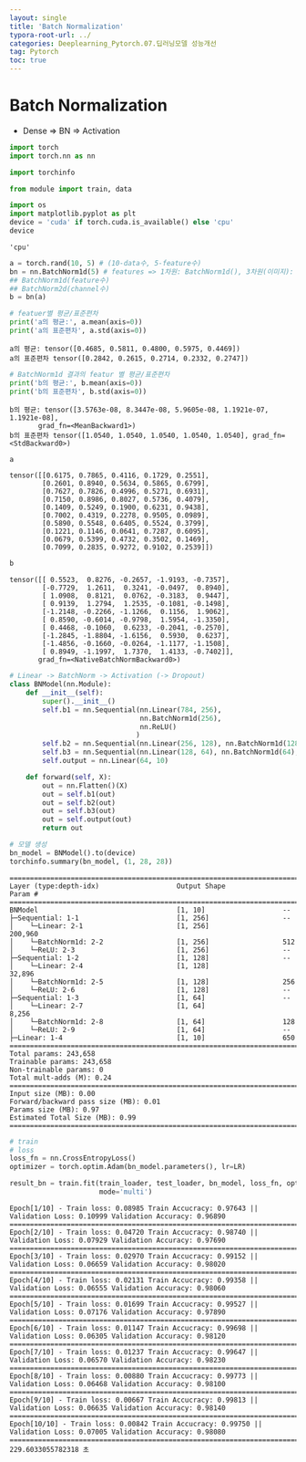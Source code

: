 ```yaml
---
layout: single
title: 'Batch Normalization'
typora-root-url: ../
categories: Deeplearning_Pytorch.07.딥러닝모델 성능개선
tag: Pytorch
toc: true
---
```


# Batch Normalization

- Dense => BN => Activation


```python
import torch
import torch.nn as nn

import torchinfo

from module import train, data

import os
import matplotlib.pyplot as plt
device = 'cuda' if torch.cuda.is_available() else 'cpu'
device
```




    'cpu'




```python
a = torch.rand(10, 5) # (10-data수, 5-feature수)
bn = nn.BatchNorm1d(5) # features => 1차원: BatchNorm1d(), 3차원(이미지): BatchNorm2d()
## BatchNorm1d(feature수)
## BatchNorm2d(channel수)
b = bn(a)
```


```python
# featuer별 평균/표준편차
print('a의 평균:', a.mean(axis=0))
print('a의 표준편차', a.std(axis=0))
```

    a의 평균: tensor([0.4685, 0.5811, 0.4800, 0.5975, 0.4469])
    a의 표준편차 tensor([0.2842, 0.2615, 0.2714, 0.2332, 0.2747])



```python
# BatchNorm1d 결과의 featur 별 평균/표준편차
print('b의 평균:', b.mean(axis=0))
print('b의 표준편차', b.std(axis=0))
```

    b의 평균: tensor([3.5763e-08, 8.3447e-08, 5.9605e-08, 1.1921e-07, 1.1921e-08],
           grad_fn=<MeanBackward1>)
    b의 표준편차 tensor([1.0540, 1.0540, 1.0540, 1.0540, 1.0540], grad_fn=<StdBackward0>)



```python
a
```




    tensor([[0.6175, 0.7865, 0.4116, 0.1729, 0.2551],
            [0.2601, 0.8940, 0.5634, 0.5865, 0.6799],
            [0.7627, 0.7826, 0.4996, 0.5271, 0.6931],
            [0.7150, 0.8986, 0.8027, 0.5736, 0.4079],
            [0.1409, 0.5249, 0.1900, 0.6231, 0.9438],
            [0.7002, 0.4319, 0.2278, 0.9505, 0.0989],
            [0.5890, 0.5548, 0.6405, 0.5524, 0.3799],
            [0.1221, 0.1146, 0.0641, 0.7287, 0.6095],
            [0.0679, 0.5399, 0.4732, 0.3502, 0.1469],
            [0.7099, 0.2835, 0.9272, 0.9102, 0.2539]])




```python
b
```




    tensor([[ 0.5523,  0.8276, -0.2657, -1.9193, -0.7357],
            [-0.7729,  1.2611,  0.3241, -0.0497,  0.8940],
            [ 1.0908,  0.8121,  0.0762, -0.3183,  0.9447],
            [ 0.9139,  1.2794,  1.2535, -0.1081, -0.1498],
            [-1.2148, -0.2266, -1.1266,  0.1156,  1.9062],
            [ 0.8590, -0.6014, -0.9798,  1.5954, -1.3350],
            [ 0.4468, -0.1060,  0.6233, -0.2041, -0.2570],
            [-1.2845, -1.8804, -1.6156,  0.5930,  0.6237],
            [-1.4856, -0.1660, -0.0264, -1.1177, -1.1508],
            [ 0.8949, -1.1997,  1.7370,  1.4133, -0.7402]],
           grad_fn=<NativeBatchNormBackward0>)




```python
# Linear -> BatchNorm -> Activation (-> Dropout)
class BNModel(nn.Module):
    def __init__(self):
        super().__init__()
        self.b1 = nn.Sequential(nn.Linear(784, 256), 
                                nn.BatchNorm1d(256),
                                nn.ReLU()
                               )
        self.b2 = nn.Sequential(nn.Linear(256, 128), nn.BatchNorm1d(128), nn.ReLU())
        self.b3 = nn.Sequential(nn.Linear(128, 64), nn.BatchNorm1d(64), nn.ReLU())
        self.output = nn.Linear(64, 10)

    def forward(self, X):
        out = nn.Flatten()(X)
        out = self.b1(out)
        out = self.b2(out)
        out = self.b3(out)
        out = self.output(out)
        return out
```


```python
# 모델 생성
bn_model = BNModel().to(device)
torchinfo.summary(bn_model, (1, 28, 28))
```




    ==========================================================================================
    Layer (type:depth-idx)                   Output Shape              Param #
    ==========================================================================================
    BNModel                                  [1, 10]                   --
    ├─Sequential: 1-1                        [1, 256]                  --
    │    └─Linear: 2-1                       [1, 256]                  200,960
    │    └─BatchNorm1d: 2-2                  [1, 256]                  512
    │    └─ReLU: 2-3                         [1, 256]                  --
    ├─Sequential: 1-2                        [1, 128]                  --
    │    └─Linear: 2-4                       [1, 128]                  32,896
    │    └─BatchNorm1d: 2-5                  [1, 128]                  256
    │    └─ReLU: 2-6                         [1, 128]                  --
    ├─Sequential: 1-3                        [1, 64]                   --
    │    └─Linear: 2-7                       [1, 64]                   8,256
    │    └─BatchNorm1d: 2-8                  [1, 64]                   128
    │    └─ReLU: 2-9                         [1, 64]                   --
    ├─Linear: 1-4                            [1, 10]                   650
    ==========================================================================================
    Total params: 243,658
    Trainable params: 243,658
    Non-trainable params: 0
    Total mult-adds (M): 0.24
    ==========================================================================================
    Input size (MB): 0.00
    Forward/backward pass size (MB): 0.01
    Params size (MB): 0.97
    Estimated Total Size (MB): 0.99
    ==========================================================================================




```python
# train
# loss
loss_fn = nn.CrossEntropyLoss()
optimizer = torch.optim.Adam(bn_model.parameters(), lr=LR)

result_bn = train.fit(train_loader, test_loader, bn_model, loss_fn, optimizer, N_EPOCH, save_best_model=False, early_stopping=False, device=device, 
                      mode='multi')
```

    Epoch[1/10] - Train loss: 0.08985 Train Accucracy: 0.97643 || Validation Loss: 0.10999 Validation Accuracy: 0.96890
    ====================================================================================================
    Epoch[2/10] - Train loss: 0.04720 Train Accucracy: 0.98740 || Validation Loss: 0.07929 Validation Accuracy: 0.97690
    ====================================================================================================
    Epoch[3/10] - Train loss: 0.02970 Train Accucracy: 0.99152 || Validation Loss: 0.06659 Validation Accuracy: 0.98020
    ====================================================================================================
    Epoch[4/10] - Train loss: 0.02131 Train Accucracy: 0.99358 || Validation Loss: 0.06555 Validation Accuracy: 0.98060
    ====================================================================================================
    Epoch[5/10] - Train loss: 0.01699 Train Accucracy: 0.99527 || Validation Loss: 0.07176 Validation Accuracy: 0.97890
    ====================================================================================================
    Epoch[6/10] - Train loss: 0.01147 Train Accucracy: 0.99698 || Validation Loss: 0.06305 Validation Accuracy: 0.98120
    ====================================================================================================
    Epoch[7/10] - Train loss: 0.01237 Train Accucracy: 0.99647 || Validation Loss: 0.06570 Validation Accuracy: 0.98230
    ====================================================================================================
    Epoch[8/10] - Train loss: 0.00880 Train Accucracy: 0.99773 || Validation Loss: 0.06468 Validation Accuracy: 0.98100
    ====================================================================================================
    Epoch[9/10] - Train loss: 0.00667 Train Accucracy: 0.99813 || Validation Loss: 0.06635 Validation Accuracy: 0.98140
    ====================================================================================================
    Epoch[10/10] - Train loss: 0.00842 Train Accucracy: 0.99750 || Validation Loss: 0.07005 Validation Accuracy: 0.98080
    ====================================================================================================
    229.6033055782318 초


